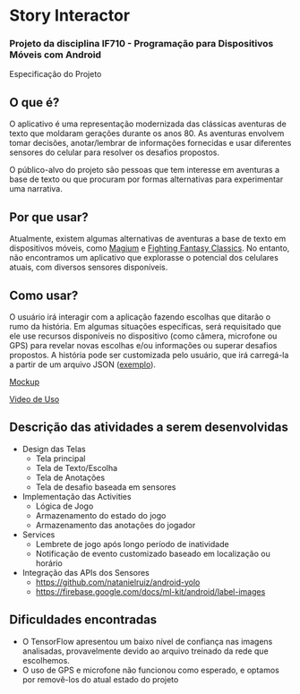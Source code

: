 # Story Interactor

### Projeto da disciplina IF710 - Programação para Dispositivos Móveis com Android
Especificação do Projeto

## O que é?
O aplicativo é uma representação modernizada das clássicas aventuras de texto que moldaram  gerações durante os anos 80. As aventuras envolvem tomar decisões, anotar/lembrar de informações fornecidas e usar diferentes sensores do celular para resolver os desafios propostos.

O público-alvo do projeto são pessoas que tem interesse em aventuras a base de texto ou que procuram por formas alternativas para experimentar uma narrativa.

## Por que usar?
Atualmente, existem algumas alternativas de aventuras a base de texto em dispositivos móveis, como [Magium](https://play.google.com/store/apps/details?id=com.magiumgames.magium&hl=en) e [Fighting Fantasy Classics](https://play.google.com/store/apps/details?id=com.tinmangames.ffhub&hl=en). No entanto, não encontramos um aplicativo que explorasse o potencial dos celulares atuais, com diversos sensores disponíveis.

## Como usar?
O usuário irá interagir com a aplicação fazendo escolhas que ditarão o rumo da história. Em algumas situações específicas, será requisitado que ele use recursos disponíveis no dispositivo (como câmera, microfone ou GPS) para revelar novas escolhas e/ou informações ou superar desafios propostos.
A história pode ser customizada pelo usuário, que irá carregá-la a partir de um arquivo JSON ([exemplo](story.json)).

[Mockup](https://pr.to/UUIWAI/)

[Video de Uso](https://drive.google.com/file/d/1J6t3O7fLpIxKlEz6-kOdDqe4VL339tCo/view?usp=sharing)

## Descrição das atividades a serem desenvolvidas
* Design das Telas
    * Tela principal
    * Tela de Texto/Escolha
    * Tela de Anotações
    * Tela de desafio baseada em sensores
* Implementação das Activities 
    * Lógica de Jogo
    * Armazenamento do estado do jogo
    * Armazenamento das anotações do jogador
* Services 
    * Lembrete de jogo após longo período de inatividade
    * Notificação de evento customizado baseado em localização ou horário
* Integração das APIs dos Sensores 
    * https://github.com/natanielruiz/android-yolo
    * https://firebase.google.com/docs/ml-kit/android/label-images

## Dificuldades encontradas
* O TensorFlow apresentou um baixo nível de confiança nas imagens analisadas, provavelmente devido ao arquivo treinado da rede que escolhemos.
* O uso de GPS e microfone não funcionou como esperado, e optamos por removê-los do atual estado do projeto
